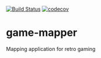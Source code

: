 [![Build Status](https://travis-ci.com/joekucera2002/game-mapper.svg?branch=master)](https://travis-ci.com/joekucera2002/game-mapper)
[![codecov](https://codecov.io/gh/joekucera2002/game-mapper/branch/master/graph/badge.svg)](https://codecov.io/gh/joekucera2002/game-mapper)

# game-mapper
Mapping application for retro gaming
